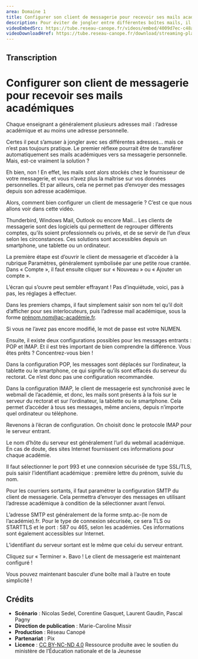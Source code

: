 ```yaml
---
area: Domaine 1
title: Configurer son client de messagerie pour recevoir ses mails académiques
description: Pour éviter de jongler entre différentes boîtes mails, il est possible d’utiliser un client de messagerie pour centraliser ses emails. Toutes les informations dans cette vidéo !
videoEmbedSrc: https://tube.reseau-canope.fr/videos/embed/4009d7ec-c48a-4a13-8198-7a083af3d61f
videoDownloadHref: https://tube.reseau-canope.fr/download/streaming-playlists/hls/videos/4009d7ec-c48a-4a13-8198-7a083af3d61f-1080-fragmented.mp4
---
```


## Transcription

# Configurer son client de messagerie pour recevoir ses mails académiques

Chaque enseignant a généralement plusieurs adresses mail : l’adresse académique et au moins une adresse personnelle.

Certes il peut s’amuser à jongler avec ses différentes adresses… mais ce n’est pas toujours pratique. Le premier réflexe pourrait être de transférer automatiquement ses mails académiques vers sa messagerie personnelle. Mais, est-ce vraiment la solution ?

Eh bien, non ! En effet, les mails sont alors stockés chez le fournisseur de votre messagerie, et vous n’avez plus la maîtrise sur vos données personnelles. Et par ailleurs, cela ne permet pas d’envoyer des messages depuis son adresse académique.

Alors, comment bien configurer un client de messagerie ? C’est ce que nous allons voir dans cette vidéo.

Thunderbird, Windows Mail, Outlook ou encore Mail… Les clients de messagerie sont des logiciels qui permettent de regrouper différents comptes, qu’ils soient professionnels ou privés, et de se servir de l’un d’eux selon les circonstances. Ces solutions sont accessibles depuis un smartphone, une tablette ou un ordinateur.

La première étape est d’ouvrir le client de messagerie et d’accéder à la rubrique Paramètres, généralement symbolisée par une petite roue crantée. Dans « Compte », il faut ensuite cliquer sur « Nouveau » ou « Ajouter un compte ».

L’écran qui s’ouvre peut sembler effrayant ! Pas d’inquiétude, voici, pas à pas, les réglages à effectuer.

Dans les premiers champs, il faut simplement saisir son nom tel qu’il doit d’afficher pour ses interlocuteurs, puis l’adresse mail académique, sous la forme prénom.nom@ac-académie.fr.

Si vous ne l’avez pas encore modifié, le mot de passe est votre NUMEN.

Ensuite, il existe deux configurations possibles pour les messages entrants : POP et IMAP. Et il est très important de bien comprendre la différence. Vous êtes prêts ? Concentrez-vous bien !

Dans la configuration POP, les messages sont déplacés sur l’ordinateur, la tablette ou le smartphone, ce qui signifie qu’ils sont effacés du serveur du rectorat. Ce n’est donc pas une configuration recommandée.

Dans la configuration IMAP, le client de messagerie est synchronisé avec le webmail de l’académie, et donc, les mails sont présents à la fois sur le serveur du rectorat et sur l’ordinateur, la tablette ou le smartphone. Cela permet d’accéder à tous ses messages, même anciens, depuis n’importe quel ordinateur ou téléphone.

Revenons à l’écran de configuration. On choisit donc le protocole IMAP pour le serveur entrant.

Le nom d’hôte du serveur est généralement l’url du webmail académique. En cas de doute, des sites Internet fournissent ces informations pour chaque académie.

Il faut sélectionner le port 993 et une connexion sécurisée de type SSL/TLS, puis saisir l’identifiant académique : première lettre du prénom, suivie du nom.

Pour les courriers sortants, il faut paramétrer la configuration SMTP du client de messagerie. Cela permettra d’envoyer des messages en utilisant l’adresse académique à condition de la sélectionner avant l’envoi.

L’adresse SMTP est généralement de la forme smtp.ac-(le nom de l’académie).fr. Pour le type de connexion sécurisée, ce sera TLS ou STARTTLS et le port : 587 ou 465, selon les académies. Ces informations sont également accessibles sur Internet.

L’identifiant du serveur sortant est le même que celui du serveur entrant.

Cliquez sur « Terminer ». Bavo ! Le client de messagerie est maintenant configuré !

Vous pouvez maintenant basculer d’une boîte mail à l’autre en toute simplicité !

## Crédits

- **Scénario** : Nicolas Sedel, Corentine Gasquet, Laurent Gaudin, Pascal Pagny
- **Direction de publication** : Marie-Caroline Missir
- **Production** : Réseau Canopé
- **Partenariat** : Pix
- **Licence** : [CC BY-NC-ND 4.0](https://creativecommons.org/licenses/by-nc-nd/4.0/deed.fr)
Ressource produite avec le soutien du ministère de l’Éducation nationale et de la Jeunesse

